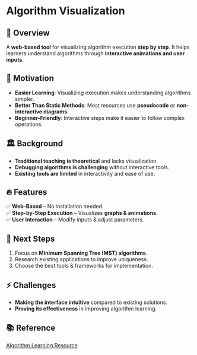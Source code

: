 # Algorithm Visualization

## 📌 Overview
A **web-based tool** for visualizing algorithm execution **step by step**. It helps learners understand algorithms through **interactive animations and user inputs**.

## 🎯 Motivation
- **Easier Learning**: Visualizing execution makes understanding algorithms simpler.  
- **Better Than Static Methods**: Most resources use **pseudocode** or **non-interactive diagrams**.  
- **Beginner-Friendly**: Interactive steps make it easier to follow complex operations.  

## 🏛️ Background
- **Traditional teaching is theoretical** and lacks visualization.  
- **Debugging algorithms is challenging** without interactive tools.  
- **Existing tools are limited** in interactivity and ease of use.  

## 🔥 Features
✅ **Web-Based** – No installation needed.  
✅ **Step-by-Step Execution** – Visualizes **graphs & animations**.  
✅ **User Interaction** – Modify inputs & adjust parameters.  

## 🚀 Next Steps
1. Focus on **Minimum Spanning Tree (MST) algorithms**.  
2. Research existing applications to improve uniqueness.  
3. Choose the best tools & frameworks for implementation.  

## ⚡ Challenges
- **Making the interface intuitive** compared to existing solutions.  
- **Proving its effectiveness** in improving algorithm learning.  

## 📚 Reference  
[Algorithm Learning Resource](https://bost.ocks.org/mike/algorithms/)
